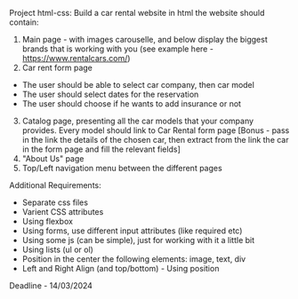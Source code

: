 Project html-css:
Build a car rental website in html
the website should contain:
1) Main page - with images carouselle, and below display the biggest brands that is working with you (see example here - https://www.rentalcars.com/)
2) Car rent form page
  - The user should be able to select car company, then car model
  - The user should select dates for the reservation
  - The user should choose if he wants to add insurance or not
3) Catalog page, presenting all the car models that your company provides. Every model should link to Car Rental form page
[Bonus - pass in the link the details of the chosen car, then extract from the link the car in the form page and fill the relevant fields]
4) "About Us" page
5) Top/Left navigation menu between the different pages

Additional Requirements:
- Separate css files
- Varient CSS attributes
- Using flexbox
- Using forms, use different input attributes (like required etc)
- Using some js (can be simple), just for working with it a little bit
- Using lists (ul or ol)
- Position in the center the following elements: image, text, div
- Left and Right Align (and top/bottom) - Using position

Deadline - 14/03/2024